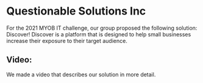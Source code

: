 # Questionable Solutions Inc
For the 2021 MYOB IT challenge, our group proposed the following solution: Discover! Discover is a platform that is designed to help small businesses increase their exposure to their target audience. 

## Video:
We made a video that describes our solution in more detail.
